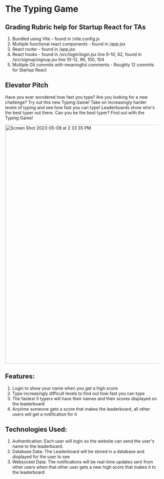 # The Typing Game

## Grading Rubric help for Startup React for TAs
1. Bundled using Vite - found in /vite.config.js
2. Multiple functional react components - found in /app.jsx
3. React router - found in /app.jsx
4. React hooks - found in /src/login/login.jsx line 9-10, 62, found in /src/signup/signup.jsx line 10-12, 96, 100, 104
5. Multiple Git commits with meaningful comments - Roughly 12 commits for Startup React

## Elevator Pitch
Have you ever wondered how fast you type? Are you looking for a new challenge? Try out this new Typing Game! Take on increasingly harder levels of typing and see how fast you can type! Leaderboards show who's the best typer out there. Can you be the best typer? Find out with the Typing Game!

<img width="782" alt="Screen Shot 2023-05-08 at 2 33 35 PM" src="https://user-images.githubusercontent.com/77128933/236928635-747e3c71-411a-4954-9976-78ce331f6d91.png">

## Features:
  1. Login to show your name when you get a high score
  2. Type increasingly difficult levels to find out how fast you can type
  3. The fastest 5 typers will have their names and their scores displayed on the leaderboard
  4. Anytime someone gets a score that makes the leaderboard, all other users will get a notification for it

## Technologies Used:
  1. Authentication: Each user will login so the website can send the user's name to the leaderboard.
  2. Database Data: The Leaderboard will be stored in a database and displayed for the user to see
  3. Websocket Data: The notifications will be real-time updates sent from other users when that other user gets a new high score that makes it to the leaderboard

